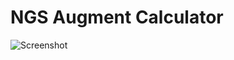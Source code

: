 # NGS Augment Calculator

![Screenshot](https://codeberg.org/attachments/38a59a0a-6785-4070-8098-a0a5a09833f4)
